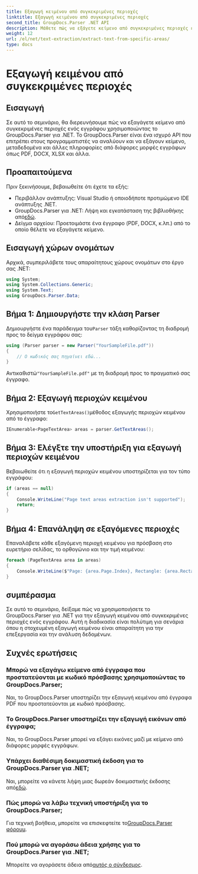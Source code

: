 ```yaml
---
title: Εξαγωγή κειμένου από συγκεκριμένες περιοχές
linktitle: Εξαγωγή κειμένου από συγκεκριμένες περιοχές
second_title: GroupDocs.Parser .NET API
description: Μάθετε πώς να εξάγετε κείμενο από συγκεκριμένες περιοχές εγγράφων χρησιμοποιώντας το GroupDocs.Parser για .NET. Εύκολος οδηγός βήμα προς βήμα.
weight: 12
url: /el/net/text-extraction/extract-text-from-specific-areas/
type: docs
---
```

# Εξαγωγή κειμένου από συγκεκριμένες περιοχές

## Εισαγωγή
Σε αυτό το σεμινάριο, θα διερευνήσουμε πώς να εξαγάγετε κείμενο από συγκεκριμένες περιοχές ενός εγγράφου χρησιμοποιώντας το GroupDocs.Parser για .NET. Το GroupDocs.Parser είναι ένα ισχυρό API που επιτρέπει στους προγραμματιστές να αναλύουν και να εξάγουν κείμενο, μεταδεδομένα και άλλες πληροφορίες από διάφορες μορφές εγγράφων όπως PDF, DOCX, XLSX και άλλα.
## Προαπαιτούμενα
Πριν ξεκινήσουμε, βεβαιωθείτε ότι έχετε τα εξής:
- Περιβάλλον ανάπτυξης: Visual Studio ή οποιοδήποτε προτιμώμενο IDE ανάπτυξης .NET.
-  GroupDocs.Parser για .NET: Λήψη και εγκατάσταση της βιβλιοθήκης από[εδώ](https://releases.groupdocs.com/parser/net/).
- Δείγμα αρχείου: Προετοιμάστε ένα έγγραφο (PDF, DOCX, κ.λπ.) από το οποίο θέλετε να εξαγάγετε κείμενο.

## Εισαγωγή χώρων ονομάτων
Αρχικά, συμπεριλάβετε τους απαραίτητους χώρους ονομάτων στο έργο σας .NET:
```csharp
using System;
using System.Collections.Generic;
using System.Text;
using GroupDocs.Parser.Data;
```
## Βήμα 1: Δημιουργήστε την κλάση Parser
 Δημιουργήστε ένα παράδειγμα του`Parser` τάξη καθορίζοντας τη διαδρομή προς το δείγμα εγγράφου σας:
```csharp
using (Parser parser = new Parser("YourSampleFile.pdf"))
{
    // Ο κωδικός σας πηγαίνει εδώ...
}
```
 Αντικαθιστώ`"YourSampleFile.pdf"` με τη διαδρομή προς το πραγματικό σας έγγραφο.
## Βήμα 2: Εξαγωγή περιοχών κειμένου
 Χρησιμοποιήστε το`GetTextAreas()`μέθοδος εξαγωγής περιοχών κειμένου από το έγγραφο:
```csharp
IEnumerable<PageTextArea> areas = parser.GetTextAreas();
```
## Βήμα 3: Ελέγξτε την υποστήριξη για εξαγωγή περιοχών κειμένου
Βεβαιωθείτε ότι η εξαγωγή περιοχών κειμένου υποστηρίζεται για τον τύπο εγγράφου:
```csharp
if (areas == null)
{
    Console.WriteLine("Page text areas extraction isn't supported");
    return;
}
```
## Βήμα 4: Επανάληψη σε εξαγόμενες περιοχές
Επαναλάβετε κάθε εξαγόμενη περιοχή κειμένου για πρόσβαση στο ευρετήριο σελίδας, το ορθογώνιο και την τιμή κειμένου:
```csharp
foreach (PageTextArea area in areas)
{
    Console.WriteLine($"Page: {area.Page.Index}, Rectangle: {area.Rectangle}, Text: {area.Text}");
}
```

## συμπέρασμα
Σε αυτό το σεμινάριο, δείξαμε πώς να χρησιμοποιήσετε το GroupDocs.Parser για .NET για την εξαγωγή κειμένου από συγκεκριμένες περιοχές ενός εγγράφου. Αυτή η διαδικασία είναι πολύτιμη για σενάρια όπου η στοχευμένη εξαγωγή κειμένου είναι απαραίτητη για την επεξεργασία και την ανάλυση δεδομένων.

## Συχνές ερωτήσεις
### Μπορώ να εξαγάγω κείμενο από έγγραφα που προστατεύονται με κωδικό πρόσβασης χρησιμοποιώντας το GroupDocs.Parser;
Ναι, το GroupDocs.Parser υποστηρίζει την εξαγωγή κειμένου από έγγραφα PDF που προστατεύονται με κωδικό πρόσβασης.
### Το GroupDocs.Parser υποστηρίζει την εξαγωγή εικόνων από έγγραφα;
Ναι, το GroupDocs.Parser μπορεί να εξάγει εικόνες μαζί με κείμενο από διάφορες μορφές εγγράφων.
### Υπάρχει διαθέσιμη δοκιμαστική έκδοση για το GroupDocs.Parser για .NET;
 Ναι, μπορείτε να κάνετε λήψη μιας δωρεάν δοκιμαστικής έκδοσης από[εδώ](https://releases.groupdocs.com/).
### Πώς μπορώ να λάβω τεχνική υποστήριξη για το GroupDocs.Parser;
 Για τεχνική βοήθεια, μπορείτε να επισκεφτείτε το[GroupDocs.Parser φόρουμ](https://forum.groupdocs.com/c/parser/17).
### Πού μπορώ να αγοράσω άδεια χρήσης για το GroupDocs.Parser για .NET;
 Μπορείτε να αγοράσετε άδεια από[αυτός ο σύνδεσμος](https://purchase.groupdocs.com/buy).